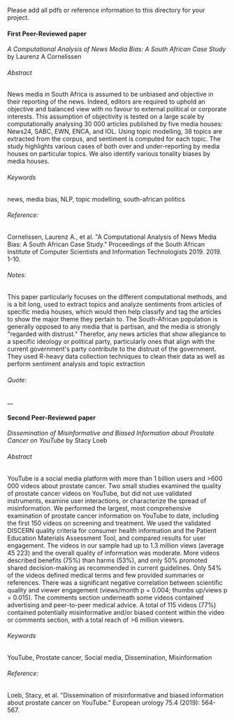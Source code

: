 Please add all pdfs or reference information to this directory for your project.

#### First Peer-Reviewed paper
_A Computational Analysis of News Media Bias: A South African Case Study_ by Laurenz A Cornelissen

###### Abstract
News media in South Africa is assumed to be unbiased and objective in their reporting of the news. Indeed, editors are required to uphold an objective and balanced view with no favour to external political or corporate interests. This assumption of objectivity is tested on a large scale by computationally analysing 30 000 articles published by five media houses: News24, SABC, EWN, ENCA, and IOL. Using topic modelling, 38 topics are extracted from the corpus, and sentiment is computed for each topic. The study highlights various cases of both over and under-reporting by media houses on particular topics. We also identify various tonality biases by media houses.

###### Keywords
news, media bias, NLP, topic modelling, south-african politics

###### Reference:
Cornelissen, Laurenz A., et al. "A Computational Analysis of News Media Bias: A South African Case Study." Proceedings of the South African Institute of Computer Scientists and Information Technologists 2019. 2019. 1-10.

###### Notes:
This paper particularly focuses on the different computational methods, and is a bit long, used to extract topics and analyze sentiments from articles of specific media houses, which would then help classify and tag the articles to show the major theme they pertain to. The South-African population is generally opposed to any media that is partisan, and the media is strongly "regarded with distrust." Therefor, any news articles that show allegiance to a specific ideology or political party, particularly ones that align with the current government's party contribute to the distrust of the government. They used R-heavy data collection techniques to clean their data as well as perform sentiment analysis and topic extraction

###### Quote:
 __



#### Second Peer-Reviewed paper
_Dissemination of Misinformative and Biased Information about Prostate Cancer on YouTube_ by Stacy Loeb

###### Abstract
YouTube is a social media platform with more than 1 billion users and >600 000 videos about prostate cancer. Two small studies examined the quality of prostate cancer videos on YouTube, but did not use validated instruments, examine user interactions, or characterize the spread of misinformation. We performed the largest, most comprehensive examination of prostate cancer information on YouTube to date, including the first 150 videos on screening and treatment. We used the validated DISCERN quality criteria for consumer health information and the Patient Education Materials Assessment Tool, and compared results for user engagement. The videos in our sample had up to 1.3 million views (average 45 223) and the overall quality of information was moderate. More videos described benefits (75%) than harms (53%), and only 50% promoted shared decision-making as recommended in current guidelines. Only 54% of the videos defined medical terms and few provided summaries or references. There was a significant negative correlation between scientific quality and viewer engagement (views/month p = 0.004; thumbs up/views p = 0.015). The comments section underneath some videos contained advertising and peer-to-peer medical advice. A total of 115 videos (77%) contained potentially misinformative and/or biased content within the video or comments section, with a total reach of >6 million viewers.

###### Keywords
YouTube, Prostate cancer, Social media, Dissemination, Misinformation

###### Reference:
Loeb, Stacy, et al. "Dissemination of misinformative and biased information about prostate cancer on YouTube." European urology 75.4 (2019): 564-567.
